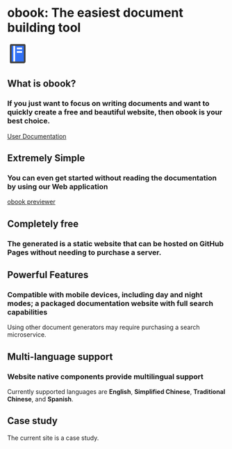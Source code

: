 # obook: The easiest document building tool

<!--desc: A very easiest and easy-to-use document site generation tool, you can even use it without reading the documentation.-->

<l-m src="https://cdn.jsdelivr.net/npm/obook@2.1.36/blocks/simp-block.html"></l-m>

<simp-block>

<img src="../publics/logo.svg" class="logo" />

## What is obook?

### If you just want to focus on writing documents and want to quickly create a free and beautiful website, then obook is your best choice.

[User Documentation](./docs/index.md)

</simp-block>

<simp-block>

## Extremely Simple

### You can even get started without reading the documentation by using our Web application

[obook previewer](https://kirakiray.github.io/o-book/webapp/)

</simp-block>

<simp-block>

## Completely free

### The generated is a static website that can be hosted on GitHub Pages without needing to purchase a server.

</simp-block>

<simp-block>

## Powerful Features

### Compatible with mobile devices, including day and night modes; a packaged documentation website with full search capabilities

Using other document generators may require purchasing a search microservice.

</simp-block>

<simp-block>

## Multi-language support

### Website native components provide multilingual support

Currently supported languages are **English**, **Simplified Chinese**, **Traditional Chinese**, and **Spanish**.

</simp-block>

<simp-block>

## Case study

The current site is a case study.

</simp-block>